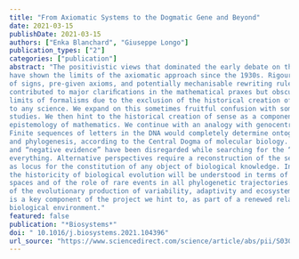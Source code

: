 ```yaml
---
title: "From Axiomatic Systems to the Dogmatic Gene and Beyond"
date: 2021-03-15
publishDate: 2021-03-15
authors: ["Enka Blanchard", "Giuseppe Longo"]
publication_types: ["2"]
categories: ["publication"]
abstract: "The positivistic views that dominated the early debate on the foundations of mathematics, at the beginning of the 20th century, survived the “negative results” that
have shown the limits of the axiomatic approach since the 1930s. Rigour, abstraction and symbolism have been confused with formalism, based on ﬁnite strings
of signs, pre-given axioms, and potentially mechanisable rewriting rules. This
contributed to major clariﬁcations in the mathematical praxes but obscured the
limits of formalisms due to the exclusion of the historical creation of sense proper
to any science. We expand on this sometimes fruitful confusion with some case
studies. We then hint to the historical creation of sense as a component of an
epistemology of mathematics. We continue with an analogy with genocentric approaches in biology, as similar positivistic views resurfaced there ﬁfty years later.
Finite sequences of letters in the DNA would completely determine ontogenesis
and phylogenesis, according to the Central Dogma of molecular biology. Limits
and “negative evidence” have been disregarded while searching for the “gene for”
everything. Alternative perspectives require a reconstruction of the sense of history
as locus for the constitution of any object of biological knowledge. In particular,
the historicity of biological evolution will be understood in terms of changing phase
spaces and of the role of rare events in all phylogenetic trajectories. The analysis
of the evolutionary production of variability, adaptivity and ecosystemic diversity
is a key component of the project we hint to, as part of a renewed relation to the
biological environment."
featured: false
publication: "*Biosystems*"
doi: " 10.1016/j.biosystems.2021.104396"
url_source: "https://www.sciencedirect.com/science/article/abs/pii/S0303264721000538?via%3Dihub"
---
```


